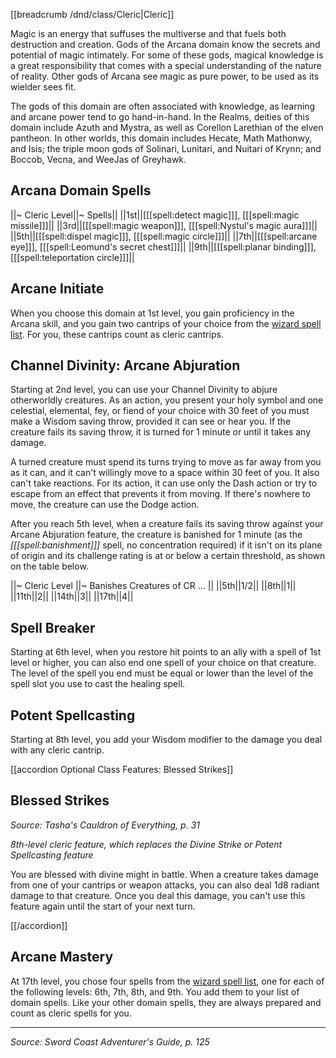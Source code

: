 [[breadcrumb /dnd/class/Cleric|Cleric]]

Magic is an energy that suffuses the multiverse and that fuels both destruction and creation. Gods of the Arcana domain know the secrets and potential of magic intimately. For some of these gods, magical knowledge is a great responsibility that comes with a special understanding of the nature of reality. Other gods of Arcana see magic as pure power, to be used as its wielder sees fit.

The gods of this domain are often associated with knowledge, as learning and arcane power tend to go hand-in-hand. In the Realms, deities of this domain include Azuth and Mystra, as well as Corellon Larethian of the elven pantheon. In other worlds, this domain includes Hecate, Math Mathonwy, and Isis; the triple moon gods of Solinari, Lunitari, and Nuitari of Krynn; and Boccob, Vecna, and WeeJas of Greyhawk.

## Arcana Domain Spells

||~ Cleric Level||~ Spells||
||1st||[[[spell:detect magic]]], [[[spell:magic missile]]]||
||3rd||[[[spell:magic weapon]]], [[[spell:Nystul's magic aura]]]||
||5th||[[[spell:dispel magic]]], [[[spell:magic circle]]]||
||7th||[[[spell:arcane eye]]], [[[spell:Leomund's secret chest]]]||
||9th||[[[spell:planar binding]]], [[[spell:teleportation circle]]]||

## Arcane Initiate

When you choose this domain at 1st level, you gain proficiency in the Arcana skill, and you gain two cantrips of your choice from the [wizard spell list](/dnd/class_spell_list/wizard/true). For you, these cantrips count as cleric cantrips.

## Channel Divinity: Arcane Abjuration

Starting at 2nd level, you can use your Channel Divinity to abjure otherworldly creatures. As an action, you present your holy symbol and one celestial, elemental, fey, or fiend of your choice with 30 feet of you must make a Wisdom saving throw, provided it can see or hear you. If the creature fails its saving throw, it is turned for 1 minute or until it takes any damage.

A turned creature must spend its turns trying to move as far away from you as it can, and it can't willingly move to a space within 30 feet of you. It also can't take reactions. For its action, it can use only the Dash action or try to escape from an effect that prevents it from moving. If there's nowhere to move, the creature can use the Dodge action.

After you reach 5th level, when a creature fails its saving throw against your Arcane Abjuration feature, the creature is banished for 1 minute (as the *[[[spell:banishment]]]* spell, no concentration required) if it isn't on its plane of origin and its challenge rating is at or below a certain threshold, as shown on the table below.

||~ Cleric Level ||~ Banishes Creatures of CR ... ||
||5th||1/2||
||8th||1||
||11th||2||
||14th||3||
||17th||4||

## Spell Breaker

Starting at 6th level, when you restore hit points to an ally with a spell of 1st level or higher, you can also end one spell of your choice on that creature. The level of the spell you end must be equal or lower than the level of the spell slot you use to cast the healing spell.

## Potent Spellcasting

Starting at 8th level, you add your Wisdom modifier to the damage you deal with any cleric cantrip.

[[accordion Optional Class Features: Blessed Strikes]]

## Blessed Strikes

_Source: Tasha's Cauldron of Everything, p. 31_

_8th-level cleric feature, which replaces the Divine Strike or Potent Spellcasting feature_

You are blessed with divine might in battle. When a creature takes damage from one of your cantrips or weapon attacks, you can also deal 1d8 radiant damage to that creature. Once you deal this damage, you can't use this feature again until the start of your next turn.

[[/accordion]]

## Arcane Mastery

At 17th level, you chose four spells from the [wizard spell list](/dnd/class_spell_list/wizard/true), one for each of the following levels: 6th, 7th, 8th, and 9th. You add them to your list of domain spells. Like your other domain spells, they are always prepared and count as cleric spells for you. 

----

*Source: Sword Coast Adventurer's Guide, p. 125*

